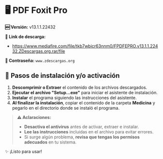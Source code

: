 # 🖥️ PDF Foxit Pro
**🆕 Versión:** v13.1.1.22432

**🔗 Link de descarga:** 
- https://www.mediafire.com/file/tkb7wbicr63nnm0/FPDFEPRO.v13.1.1.22432.ZDescargas.org.rar/file

**🔐 Contraseña:** `www.zdescargas.org`

## 🚀 Pasos de instalación y/o activación
1.  **Descomprimir o Extraer** el contenido de los archivos descargados.
2.  **Ejecutar el archivo "Setup...exe"** para iniciar el asistente de instalación.
3.  **Instalar** el programa siguiendo las instrucciones del asistente.
4.  **Al finalizar la instalación**, copiar el contenido de la carpeta **Medicina** y pegarlo en el directorio donde se instaló el programa.

> **⚠️ Aclaraciones:**  
> - **Desactiva el antivirus** antes de activar, extraer e instalar.  
> - **Lee las instrucciones** incluidas en el archivo para evitar errores.  
> - Si surge algún problema, **revisa que tengas los permisos adecuados** en tu sistema.  

✨ ¡Listo para usar!  

